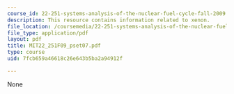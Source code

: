 ```yaml
---
course_id: 22-251-systems-analysis-of-the-nuclear-fuel-cycle-fall-2009
description: This resource contains information related to xenon.
file_location: /coursemedia/22-251-systems-analysis-of-the-nuclear-fuel-cycle-fall-2009/7fcb659a46618c26e643b5ba2a94912f_MIT22_251F09_pset07.pdf
file_type: application/pdf
layout: pdf
title: MIT22_251F09_pset07.pdf
type: course
uid: 7fcb659a46618c26e643b5ba2a94912f

---
```

None
